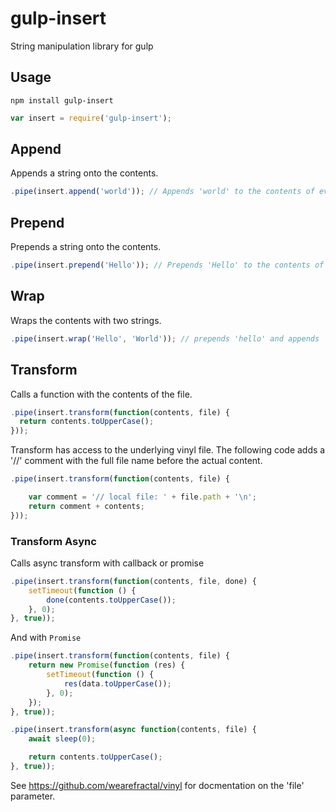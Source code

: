 # gulp-insert

String manipulation library for gulp

## Usage

```
npm install gulp-insert
```

```js
var insert = require('gulp-insert');
```

## Append

Appends a string onto the contents.

```js
.pipe(insert.append('world')); // Appends 'world' to the contents of every file
```

## Prepend

Prepends a string onto the contents.

```js
.pipe(insert.prepend('Hello')); // Prepends 'Hello' to the contents of every file
```
## Wrap

Wraps the contents with two strings.

```js
.pipe(insert.wrap('Hello', 'World')); // prepends 'hello' and appends 'world' to the contents
```

## Transform

Calls a function with the contents of the file.

```js
.pipe(insert.transform(function(contents, file) {
  return contents.toUpperCase();
}));
```

Transform has access to the underlying vinyl file. The following code adds a '//' comment with the full file name before the actual content.

```js
.pipe(insert.transform(function(contents, file) {

	var comment = '// local file: ' + file.path + '\n';
	return comment + contents;
}));
```

### Transform Async

Calls async transform with callback or promise

```js
.pipe(insert.transform(function(contents, file, done) {
	setTimeout(function () {
		done(contents.toUpperCase());
	}, 0);
}, true));
```

And with `Promise`

```js
.pipe(insert.transform(function(contents, file) {
	return new Promise(function (res) {
		setTimeout(function () {
			res(data.toUpperCase());
		}, 0);
	});
}, true));

.pipe(insert.transform(async function(contents, file) {
	await sleep(0);

	return contents.toUpperCase();
}, true));
```

See https://github.com/wearefractal/vinyl for docmentation on the 'file' parameter.
